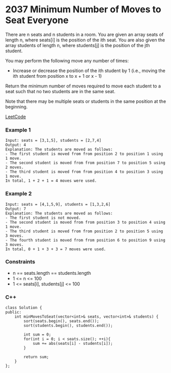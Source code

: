 # 2037  Minimum Number of Moves to Seat Everyone

There are n seats and n students in a room. You are given an array seats of length n, where seats[i] is the position of the ith seat. You are also given the array students of length n, where students[j] is the position of the jth student.

You may perform the following move any number of times:

* Increase or decrease the position of the ith student by 1 (i.e., moving the ith student from position x to x + 1 or x - 1)

Return the minimum number of moves required to move each student to a seat such that no two students are in the same seat.

Note that there may be multiple seats or students in the same position at the beginning.

 

[LeetCode](https://leetcode.cn/problems/minimum-number-of-moves-to-seat-everyone/)

### Example 1

```
Input: seats = [3,1,5], students = [2,7,4]
Output: 4
Explanation: The students are moved as follows:
- The first student is moved from from position 2 to position 1 using 1 move.
- The second student is moved from from position 7 to position 5 using 2 moves.
- The third student is moved from from position 4 to position 3 using 1 move.
In total, 1 + 2 + 1 = 4 moves were used.
```

### Example 2

```
Input: seats = [4,1,5,9], students = [1,3,2,6]
Output: 7
Explanation: The students are moved as follows:
- The first student is not moved.
- The second student is moved from from position 3 to position 4 using 1 move.
- The third student is moved from from position 2 to position 5 using 3 moves.
- The fourth student is moved from from position 6 to position 9 using 3 moves.
In total, 0 + 1 + 3 + 3 = 7 moves were used.
```

### Constraints

* n == seats.length == students.length
* 1 <= n <= 100
* 1 <= seats[i], students[j] <= 100

### C++ 

```
class Solution {
public:
    int minMovesToSeat(vector<int>& seats, vector<int>& students) {
        sort(seats.begin(), seats.end());
        sort(students.begin(), students.end());

        int sum = 0;
        for(int i = 0; i < seats.size(); ++i){
            sum += abs(seats[i] - students[i]);
        }
        
        return sum;
    }
};
```